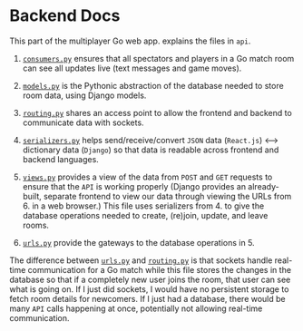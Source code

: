 # Backend Docs

This part of the multiplayer Go web app. explains the files in `api`.

1. [`consumers.py`](./consumers.py) ensures that all spectators and players in a Go match room can see all updates live (text messages and game moves).

2. [`models.py`](./models.py) is the Pythonic abstraction of the database needed to store room data, using Django models.

3. [`routing.py`](./routing.py) shares an access point to allow the frontend and backend to communicate data with sockets.

4. [`serializers.py`](./serializers.py) helps send/receive/convert `JSON` data (`React.js`) <--> dictionary data (`Django`) so that data is readable across frontend and backend languages.

5. [`views.py`](./views.py) provides a view of the data from `POST` and `GET` requests to ensure that the `API` is working properly (Django provides an already-built, separate frontend to view our data through viewing the URLs from 6. in a web browser.) This file uses serializers from 4. to give the database operations needed to create, (re)join, update, and leave rooms. 

6. [`urls.py`](./urls.py) provide the gateways to the database operations in 5. 

The difference between [`urls.py`](./urls.py) and [`routing.py`](./routing.py) is that sockets handle real-time communication for a Go match while this file stores the changes in the database so that if a completely new user joins the room, that user can see what is going on. If I just did sockets, I would have no persistent storage to fetch room details for newcomers. If I just had a database, there would be many `API` calls happening at once, potentially not allowing real-time communication.
